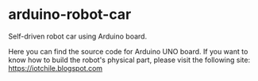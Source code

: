 # arduino-robot-car
Self-driven robot car using Arduino board.

Here you can find the source code for Arduino UNO board.
If you want to know how to build the robot's physical part, please visit the following site: https://iotchile.blogspot.com
